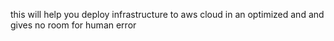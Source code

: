 this will help you deploy infrastructure to aws cloud in an optimized and and gives no room for human error
